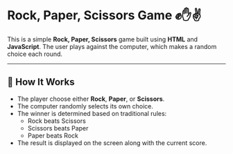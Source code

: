 # Rock, Paper, Scissors Game ✊✋✌️

This is a simple **Rock, Paper, Scissors** game built using **HTML** and **JavaScript**. The user plays against the computer, which makes a random choice each round.

---

## 🧠 How It Works

- The player choose either **Rock**, **Paper**, or **Scissors**. 
- The computer randomly selects its own choice.
- The winner is determined based on traditional rules:
  - Rock beats Scissors
  - Scissors beats Paper
  - Paper beats Rock
- The result is displayed on the screen along with the current score.